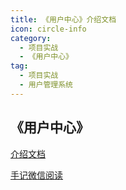 ```yaml
---
title: 《用户中心》介绍文档
icon: circle-info
category:
  - 项目实战
  - 《用户中心》
tag:
  - 项目实战
  - 用户管理系统
---
```






## 《用户中心》




[介绍文档](https://kazjsfecs3y.feishu.cn/wiki/QJDwwM5bbi2nT9k6laycWm4ynad)


[手记微信阅读](https://mp.weixin.qq.com/mp/appmsgalbum?__biz=MzUzNDUyOTY0Nw==&action=getalbum&album_id=3513732912782671873#wechat_redirect)







